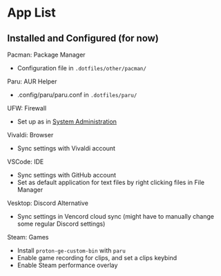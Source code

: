 # App List

## Installed and Configured (for now)

Pacman: Package Manager
- Configuration file in `.dotfiles/other/pacman/`

Paru: AUR Helper
- .config/paru/paru.conf in `.dotfiles/paru/`

UFW: Firewall
- Set up as in [System Administration](03_Post-Installation/05_System-Administration.md#firewall)

Vivaldi: Browser
- Sync settings with Vivaldi account

VSCode: IDE
- Sync settings with GitHub account
- Set as default application for text files by right clicking files in File Manager

Vesktop: Discord Alternative
- Sync settings in Vencord cloud sync (might have to manually change some regular Discord settings)

Steam: Games
- Install `proton-ge-custom-bin` with `paru`
- Enable game recording for clips, and set a clips keybind
- Enable Steam performance overlay
